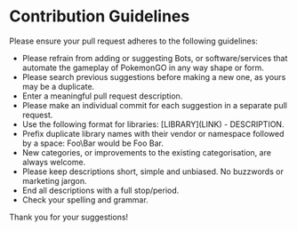 # Contribution Guidelines
Please ensure your pull request adheres to the following guidelines:

* Please refrain from adding or suggesting Bots, or software/services that automate the gameplay of PokemonGO in any way shape or form.
* Please search previous suggestions before making a new one, as yours may be a duplicate.
* Enter a meaningful pull request description.
* Please make an individual commit for each suggestion in a separate pull request.
* Use the following format for libraries: \[LIBRARY\]\(LINK\) - DESCRIPTION.
* Prefix duplicate library names with their vendor or namespace followed by a space: Foo\Bar would be Foo Bar.
* New categories, or improvements to the existing categorisation, are always welcome.
* Please keep descriptions short, simple and unbiased. No buzzwords or marketing jargon.
* End all descriptions with a full stop/period.
* Check your spelling and grammar.

Thank you for your suggestions!

